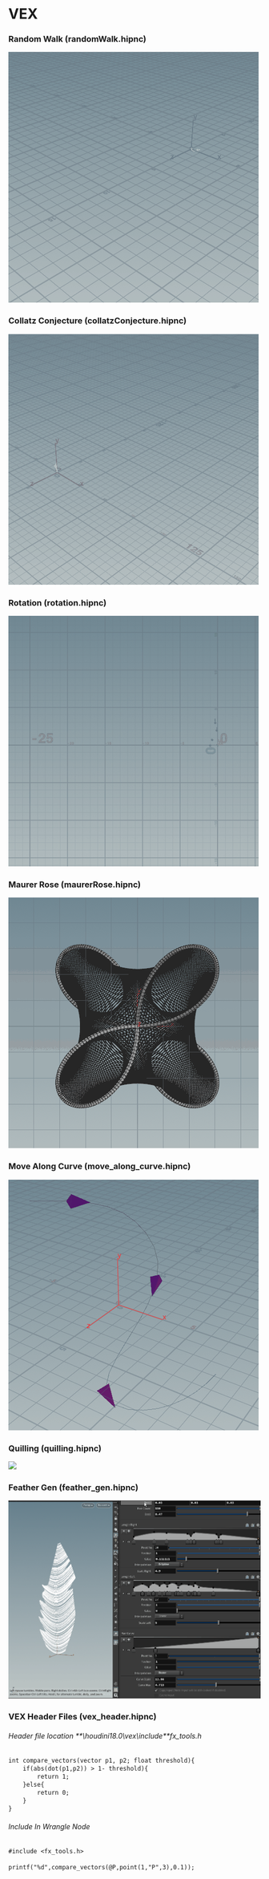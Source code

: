 # VEX
### Random Walk (randomWalk.hipnc)
![](randomWalk.gif)

### Collatz Conjecture (collatzConjecture.hipnc)
![](collatzConjecture.gif)

### Rotation (rotation.hipnc)
![](rotation.gif)

### Maurer Rose (maurerRose.hipnc)
![](maurerRose.gif)

### Move Along Curve (move_along_curve.hipnc)
![](move_along_curve.gif)

### Quilling (quilling.hipnc)
![](quilling.gif)

### Feather Gen (feather_gen.hipnc)
![](hlfeathers.gif)

### VEX Header Files (vex_header.hipnc)
###### Header file location **\houdini18.0\vex\include\**fx_tools.h
```
int compare_vectors(vector p1, p2; float threshold){
	if(abs(dot(p1,p2)) > 1- threshold){
		return 1;
	}else{
		return 0;
	}
}
```
###### Include In Wrangle Node
```
#include <fx_tools.h>

printf("%d",compare_vectors(@P,point(1,"P",3),0.1));
```


